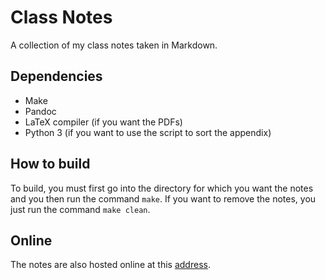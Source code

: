 # Class Notes

A collection of my class notes taken in Markdown.

## Dependencies

- Make
- Pandoc
- LaTeX compiler (if you want the PDFs)
- Python 3 (if you want to use the script to sort the appendix)

## How to build

To build, you must first go into the directory for which you want the notes and you then run the command `make`.
If you want to remove the notes, you just run the command `make clean`.

## Online

The notes are also hosted online at this [address](https://class-notes.herokuapp.com/).
